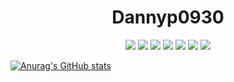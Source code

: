 # <center>Dannyp0930</center>
<center>
<img  src="https://img.shields.io/badge/python-3776AB?style=flat-square&logo=python&logoColor=white"/></a> <img  src="https://img.shields.io/badge/PyCharm-000000?style=flat-square&logo=PyCharm&logoColor=white"/></a> <img  src="https://img.shields.io/badge/Visual Studio Code-007ACC?style=flat-square&logo=Visual Studio Code&logoColor=white"/></a> <img  src="https://img.shields.io/badge/Django-092E20?style=flat-square&logo=Django&logoColor=white"/></a> <img  src="https://img.shields.io/badge/HTML5-E34F26?style=flat-square&logo=html5&logoColor=white"/></a> <img  src="https://img.shields.io/badge/CSS3-1572B6?style=flat-square&logo=CSS3&logoColor=white"/></a> <img  src="https://img.shields.io/badge/Bootstrap-7952B3?style=flat-square&logo=Bootstrap&logoColor=white"/></a>
</center>

[![Anurag's GitHub stats](https://github-readme-stats.vercel.app/api?username=dannyp0930&show_icons=true&theme=cobalt)](https://github.com/anuraghazra/github-readme-stats)
